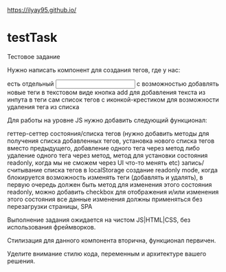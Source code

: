https://ilyay95.github.io/


# testTask
Тестовое задание
                                                        
Нужно написать компонент для создания тегов, где у нас:

есть отдельный <input type='text' /> с возможностью добавлять новые теги в текстовом виде
кнопка add для добавления текста из инпута в теги
сам список тегов с иконкой-крестиком для возможности удаления тега из списка
                                                        

Для работы на уровне JS нужно добавить следующий функционал:

геттер-сеттер состояния/списка тегов (нужно добавить методы для получения списка добавленных тегов, установка нового списка тегов вместо предыдущего, добавление одного тега через метод либо удаление одного тега через метод, метод для установки состояния readonly, когда мы не сможем через UI что-то менять etc)
запись/считывание списка тегов в localStorage
создание readonly mode, когда блокируется возможность изменять теги (добавлять и удалять), в первую очередь должен быть метод для изменения этого состояния readonly, можно добавить checkbox для отображения и/или изменения этого состояния
все данные изменения должны применяться без перезагрузки страницы, SPA        
                                        

Выполнение задания ожидается на чистом JS|HTML|CSS, без использования фреймворков.


Стилизация для данного компонента вторична, функционал первичен.


Уделите внимание стилю кода, переменным и архитектуре вашего решения.
